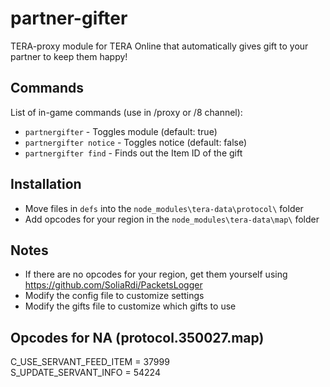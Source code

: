 # partner-gifter
TERA-proxy module for TERA Online that automatically gives gift to your partner to keep them happy!

## Commands
List of in-game commands (use in /proxy or /8 channel):  
- `partnergifter` - Toggles module (default: true)
- `partnergifter notice` - Toggles notice (default: false)
- `partnergifter find` - Finds out the Item ID of the gift

## Installation
- Move files in `defs` into the `node_modules\tera-data\protocol\` folder
- Add opcodes for your region in the `node_modules\tera-data\map\` folder

## Notes
- If there are no opcodes for your region, get them yourself using https://github.com/SoliaRdi/PacketsLogger
- Modify the config file to customize settings
- Modify the gifts file to customize which gifts to use

## Opcodes for NA (protocol.350027.map)
C_USE_SERVANT_FEED_ITEM = 37999  
S_UPDATE_SERVANT_INFO = 54224